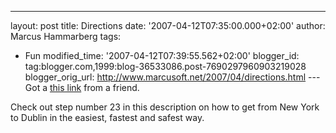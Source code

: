 ---
layout: post
title: Directions
date: '2007-04-12T07:35:00.000+02:00'
author: Marcus Hammarberg
tags:
  - Fun
modified_time: '2007-04-12T07:39:55.562+02:00'
blogger_id: tag:blogger.com,1999:blog-36533086.post-7690297960903219028
blogger_orig_url: http://www.marcusoft.net/2007/04/directions.html ---
Got a [this
link](http://maps.google.com/maps?f=d&hl=en&saddr=nyc&daddr=dublin+ireland&sll=37.0625,-95.677068&sspn=24.565398,58.710937&layer=&ie=UTF8&z=4&om=1)
from a friend.

Check out step number 23 in this description on how to get from New York
to Dublin in the easiest, fastest and safest way.
